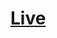 <h1><a href="https://taiyebnirjhar.github.io/World-Cup-Qatar-2022-FIFA/" target="_blank">Live</a></h1>


